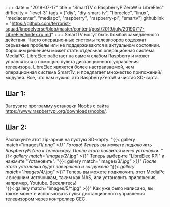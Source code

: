 +++
date = "2019-07-17"
title = "SmartTV с RaspberryPiZeroW и LibreElec"
difficulty = "level-3"
tags = ["diy", "diy-smart-tv", "libreelec", "linux", "mediacenter", "mediapc", "raspberry", "raspberry-pi", "smartv"]
githublink = "https://github.com/terrorist-squad/knedelverse/blob/master/content/post/2019/july/20190717-LibreElec/index.ru.md"
+++
SmartTV могут быть бомбой замедленного действия. Часто операционные системы телевизоров содержат серьезные пробелы или не поддерживаются в актуальном состоянии. Хорошим решением может стать отдельная операционная система MediaPC. LibreElec работает на самом слабом Raspberry и может управляться с помощью пульта дистанционного управления телевизора. LibreElec является более настраиваемой, чем операционная система SmartTv, и предлагает множество приложений/модулей. Все, что вам нужно, это RaspberryZeroW и чистая SD-карта.
## Шаг 1:
Загрузите программу установки Noobs с сайта https://www.raspberrypi.org/downloads/noobs/.
## Шаг 2:
Распакуйте этот zip-архив на пустую SD-карту.
"{{< gallery match="images/1/*.png" >}}"
Готово! Теперь вы можете подключить RaspberryPiZero к телевизору. После этого появится меню установки.
"{{< gallery match="images/2/*.jpg" >}}"
Теперь выберите "LibreElec RPI" и нажмите "Установить".
"{{< gallery match="images/3/*.jpg" >}}"
После этого установка будет завершена и загружена
"{{< gallery match="images/4/*.jpg" >}}"
Теперь вы можете подключить этот MediaPc к внешним источникам, таким как NAS, или установить приложения, например, Youtube. Веселитесь!   
"{{< gallery match="images/5/*.jpg" >}}"
Как уже было написано, вы также можете использовать пульт дистанционного управления телевизором через контроллер CEC.
